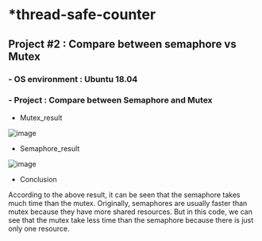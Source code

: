 # *thread-safe-counter
## Project #2 : Compare between semaphore vs Mutex

### - OS environment : Ubuntu 18.04
### - Project : Compare between Semaphore and Mutex


- Mutex_result

![image](https://user-images.githubusercontent.com/84621391/121811463-76354100-cc9f-11eb-92c6-f0bd6e813b9b.png)

- Semaphore_result

![image](https://user-images.githubusercontent.com/84621391/121811503-8fd68880-cc9f-11eb-9ca3-47e4b1399221.png)

- Conclusion

According to the above result, it can be seen that the semaphore takes much time than the mutex. Originally, semaphores are usually faster than mutex because they have more shared resources. But in this code, we can see that the mutex take less time than the semaphore because there is just only one resource.
